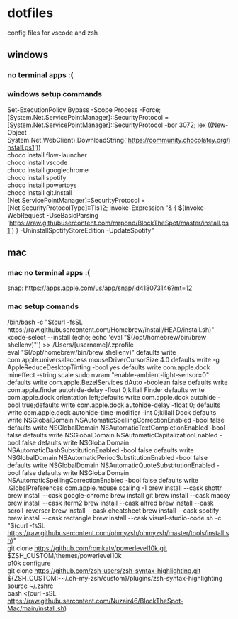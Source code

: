 # dotfiles
config files for vscode and zsh

## windows 
### no terminal apps :(
### windows setup commands  
Set-ExecutionPolicy Bypass -Scope Process -Force; [System.Net.ServicePointManager]::SecurityProtocol = [System.Net.ServicePointManager]::SecurityProtocol -bor 3072; iex ((New-Object System.Net.WebClient).DownloadString('https://community.chocolatey.org/install.ps1'))  
choco install flow-launcher  
choco install vscode   
choco install googlechrome  
choco install spotify  
choco install powertoys  
choco install git.install  
[Net.ServicePointManager]::SecurityProtocol = [Net.SecurityProtocolType]::Tls12; Invoke-Expression "& { $(Invoke-WebRequest -UseBasicParsing 'https://raw.githubusercontent.com/mrpond/BlockTheSpot/master/install.ps1') } -UninstallSpotifyStoreEdition -UpdateSpotify"  
## mac
### mac no terminal apps :(
snap: https://apps.apple.com/us/app/snap/id418073146?mt=12
### mac setup comands

/bin/bash -c "$(curl -fsSL https://raw.githubusercontent.com/Homebrew/install/HEAD/install.sh)"    
xcode-select --install  
(echo; echo 'eval "$(/opt/homebrew/bin/brew shellenv)"') >> /Users/[username]/.zprofile  
eval "$(/opt/homebrew/bin/brew shellenv)"  
defaults write com.apple.universalaccess mouseDriverCursorSize 4.0  
defaults write -g AppleReduceDesktopTinting -bool yes  
defaults write com.apple.dock mineffect -string scale  
sudo nvram "enable-ambient-light-sensor=0"  
defaults write com.apple.BezelServices dAuto -boolean false  
defaults write com.apple.finder autohide-delay -float 0;killall Finder  
defaults write com.apple.dock orientation left;defaults write com.apple.dock autohide -bool true;defaults write com.apple.dock autohide-delay -float 0; defaults write com.apple.dock autohide-time-modifier -int 0;killall Dock  
defaults write NSGlobalDomain NSAutomaticSpellingCorrectionEnabled -bool false  
defaults write NSGlobalDomain NSAutomaticTextCompletionEnabled -bool false  
defaults write NSGlobalDomain NSAutomaticCapitalizationEnabled -bool false  
defaults write NSGlobalDomain NSAutomaticDashSubstitutionEnabled -bool false  
defaults write NSGlobalDomain NSAutomaticPeriodSubstitutionEnabled -bool false  
defaults write NSGlobalDomain NSAutomaticQuoteSubstitutionEnabled -bool false  
defaults write NSGlobalDomain NSAutomaticSpellingCorrectionEnabled -bool false  
defaults write .GlobalPreferences com.apple.mouse.scaling -1  
brew install --cask shottr   
brew install --cask google-chrome  
brew install git    
brew install --cask maccy   
brew install --cask iterm2  
brew install --cask alfred  
brew install --cask scroll-reverser  
brew install --cask cheatsheet  
brew install --cask spotify  
brew install --cask rectangle  
brew install --cask visual-studio-code  
sh -c "$(curl -fsSL https://raw.githubusercontent.com/ohmyzsh/ohmyzsh/master/tools/install.sh)"  
git clone https://github.com/romkatv/powerlevel10k.git $ZSH_CUSTOM/themes/powerlevel10k  
p10k configure  
git clone https://github.com/zsh-users/zsh-syntax-highlighting.git ${ZSH_CUSTOM:-~/.oh-my-zsh/custom}/plugins/zsh-syntax-highlighting  
source ~/.zshrc   
bash <(curl -sSL https://raw.githubusercontent.com/Nuzair46/BlockTheSpot-Mac/main/install.sh)  
